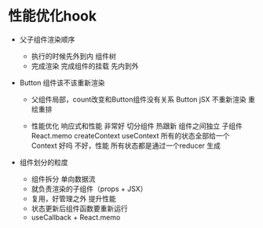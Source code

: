 # 性能优化hook

- 父子组件渲染顺序
    - 执行的时候先外到内 组件树
    - 完成渲染 完成组件的挂载 先内到外
- Button 组件该不该重新渲染
    - 父组件局部，count改变和Button组件没有关系
       Button jSX 不重新渲染 重绘重排

    - 性能优化
         响应式和性能 非常好
         切分组件  热跟新
         组件之间独立
         子组件 React.memo
         createContext useContext 所有的状态全部给一个
         Context 好吗
         不好，性能 所有状态都是通过一个reducer 生成

- 组件划分的粒度
    - 组件拆分 单向数据流
    - 就负责渲染的子组件（props + JSX）
    - 复用，好管理之外 提升性能
    - 状态更新后组件函数要重新运行
    - useCallback + React.memo